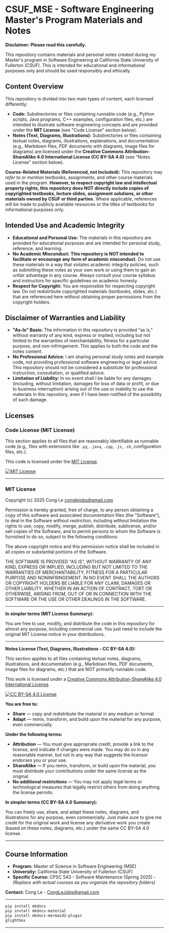 
# CSUF_MSE - Software Engineering Master's Program Materials and Notes

**Disclaimer: Please read this carefully.**

This repository contains materials and personal notes created during my Master's program in Software Engineering at California State University of Fullerton (CSUF). This is intended for educational and informational purposes only and should be used responsibly and ethically.

## Content Overview

This repository is divided into two main types of content, each licensed differently:

*   **Code:**  Subdirectories or files containing runnable code (e.g., Python scripts, Java programs, C++ examples, configuration files, etc.) are intended to illustrate software engineering concepts and are provided under the **MIT License** (see "Code License" section below).
*   **Notes (Text, Diagrams, Illustrations):**  Subdirectories or files containing textual notes, diagrams, illustrations, explanations, and documentation (e.g., Markdown files, PDF documents with diagrams, image files for diagrams) are licensed under the **Creative Commons Attribution-ShareAlike 4.0 International License (CC BY-SA 4.0)** (see "Notes License" section below).

**Course-Related Materials (Referenced, not Included):**  This repository may *refer to* or *mention* textbooks, assignments, and other course materials used in the program.  **However, to respect copyright law and intellectual property rights, this repository does NOT directly include copies of copyrighted textbooks, lecture slides, assignment solutions, or other materials owned by CSUF or third parties.**  Where applicable, references will be made to publicly available resources or the titles of textbooks for informational purposes only.

## Intended Use and Academic Integrity

*   **Educational and Personal Use:** The materials in this repository are provided for educational purposes and are intended for personal study, reference, and learning.
*   **No Academic Misconduct:**  **This repository is NOT intended to facilitate or encourage any form of academic misconduct.**  Do not use these materials in a way that violates academic integrity policies, such as submitting these notes as your own work or using them to gain an unfair advantage in any course.  Always consult your course syllabus and instructors for specific guidelines on academic honesty.
*   **Respect for Copyright:**  You are responsible for respecting copyright law.  Do not redistribute copyrighted materials (textbooks, slides, etc.) that are referenced here without obtaining proper permissions from the copyright holders.

## Disclaimer of Warranties and Liability

*   **"As-Is" Basis:** The information in this repository is provided "as is," without warranty of any kind, express or implied, including but not limited to the warranties of merchantability, fitness for a particular purpose, and non-infringement. This applies to both the code and the notes content.
*   **No Professional Advice:** I am sharing personal study notes and example code, not providing professional software engineering or legal advice.  This repository should not be considered a substitute for professional instruction, consultation, or qualified advice.
*   **Limitation of Liability:** In no event shall I be liable for any damages (including, without limitation, damages for loss of data or profit, or due to business interruption) arising out of the use or inability to use the materials in this repository, even if I have been notified of the possibility of such damage.

## Licenses

### Code License (MIT License)

This section applies to all files that are reasonably identifiable as runnable code (e.g., files with extensions like `.py`, `.java`, `.cpp`, `.js`, `.sh`, configuration files, etc.).

This code is licensed under the [MIT License](https://opensource.org/licenses/MIT).

[![MIT License](https://img.shields.io/badge/License-MIT-yellow.svg)](https://opensource.org/licenses/MIT)


----

### MIT License

Copyright (c) 2025 Cong Le <conglejobs@gmail.com>

Permission is hereby granted, free of charge, to any person obtaining a copy
of this software and associated documentation files (the "Software"), to deal
in the Software without restriction, including without limitation the rights
to use, copy, modify, merge, publish, distribute, sublicense, and/or sell
copies of the Software, and to permit persons to whom the Software is
furnished to do so, subject to the following conditions:

The above copyright notice and this permission notice shall be included in all
copies or substantial portions of the Software.

THE SOFTWARE IS PROVIDED "AS IS", WITHOUT WARRANTY OF ANY KIND, EXPRESS OR
IMPLIED, INCLUDING BUT NOT LIMITED TO THE WARRANTIES OF MERCHANTABILITY,
FITNESS FOR A PARTICULAR PURPOSE AND NONINFRINGEMENT. IN NO EVENT SHALL THE
AUTHORS OR COPYRIGHT HOLDERS BE LIABLE FOR ANY CLAIM, DAMAGES OR OTHER
LIABILITY, WHETHER IN AN ACTION OF CONTRACT, TORT OR OTHERWISE, ARISING FROM,
OUT OF OR IN CONNECTION WITH THE SOFTWARE OR THE USE OR OTHER DEALINGS IN
THE SOFTWARE.

----


**In simpler terms (MIT License Summary):**

You are free to use, modify, and distribute the code in this repository for almost any purpose, including commercial use. You just need to include the original MIT License notice in your distributions.

---

**Notes License (Text, Diagrams, Illustrations - CC BY-SA 4.0):**

This section applies to all files containing textual notes, diagrams, illustrations, and documentation (e.g., Markdown files, PDF documents, image files for diagrams, etc.) that are NOT primarily runnable code.

This work is licensed under a [Creative Commons Attribution-ShareAlike 4.0 International License](https://creativecommons.org/licenses/by-sa/4.0/).

[![CC BY-SA 4.0 License](https://licensebuttons.net/l/by-sa/4.0/88x31.png)](https://creativecommons.org/licenses/by-sa/4.0/)

**You are free to:**

*   **Share** — copy and redistribute the material in any medium or format
*   **Adapt** — remix, transform, and build upon the material for any purpose, even commercially.

**Under the following terms:**

*   **Attribution** — You must give appropriate credit, provide a link to the license, and indicate if changes were made. You may do so in any reasonable manner, but not in any way that suggests the licensor endorses you or your use.
*   **ShareAlike** — If you remix, transform, or build upon the material, you must distribute your contributions under the same license as the original.
*   **No additional restrictions** — You may not apply legal terms or technological measures that legally restrict others from doing anything the license permits.

**In simpler terms (CC BY-SA 4.0 Summary):**

You can freely use, share, and adapt these notes, diagrams, and illustrations for any purpose, even commercially.  Just make sure to give me credit for the original work and license any derivative work you create (based on these notes, diagrams, etc.) under the same CC BY-SA 4.0 license.

---

## Course Information

*   **Program:** Master of Science in Software Engineering (MSE)
*   **University:** California State University of Fullerton (CSUF)
*   **Specific Course:** CPSC 543 - Software Maintenance (Spring 2025) -  *(Replace with actual courses as you organize the repository folders)*

**Contact:**  Cong Le - CongLeJobs@gmail.com


---


```bash
pip install mkdocs
pip install mkdocs-material
pip install mkdocs-mermaid2-plugin
glightbox
```

---
